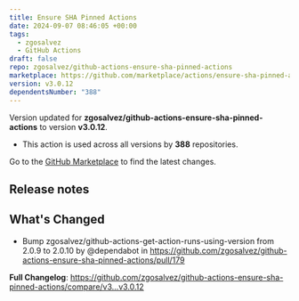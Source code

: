 ```yaml
---
title: Ensure SHA Pinned Actions
date: 2024-09-07 08:46:05 +00:00
tags:
  - zgosalvez
  - GitHub Actions
draft: false
repo: zgosalvez/github-actions-ensure-sha-pinned-actions
marketplace: https://github.com/marketplace/actions/ensure-sha-pinned-actions
version: v3.0.12
dependentsNumber: "388"
---
```



Version updated for **zgosalvez/github-actions-ensure-sha-pinned-actions** to version **v3.0.12**.
- This action is used across all versions by **388** repositories.

Go to the [GitHub Marketplace](https://github.com/marketplace/actions/ensure-sha-pinned-actions) to find the latest changes.

## Release notes

## What's Changed
* Bump zgosalvez/github-actions-get-action-runs-using-version from 2.0.9 to 2.0.10 by @dependabot in https://github.com/zgosalvez/github-actions-ensure-sha-pinned-actions/pull/179


**Full Changelog**: https://github.com/zgosalvez/github-actions-ensure-sha-pinned-actions/compare/v3...v3.0.12
